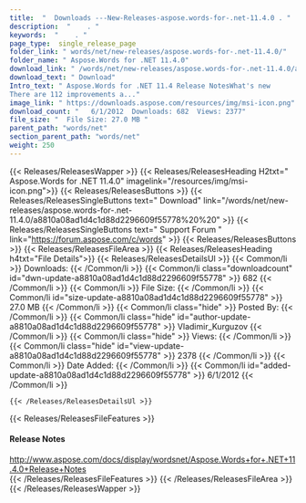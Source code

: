 ```yaml
---
title:  "  Downloads ---New-Releases-aspose.words-for-.net-11.4.0 . " 
description:  "    . " 
keywords:  "    . " 
page_type:  single_release_page
folder_link: " words/net/new-releases/aspose.words-for-.net-11.4.0/"
folder_name: " Aspose.Words for .NET 11.4.0"
download_link: " /words/net/new-releases/aspose.words-for-.net-11.4.0/a8810a08ad1d4c1d88d2296609f55778"
download_text: " Download"
Intro_text: " Aspose.Words for .NET 11.4 Release NotesWhat's new
There are 112 improvements a..."
image_link: " https://downloads.aspose.com/resources/img/msi-icon.png"
download_count: "   6/1/2012  Downloads: 682  Views: 2377"
file_size: "  File Size: 27.0 MB "
parent_path: "words/net"
section_parent_path: "words/net"
weight: 250 
---
```


{{< Releases/ReleasesWapper >}}
  {{< Releases/ReleasesHeading H2txt=" Aspose.Words for .NET 11.4.0" imagelink="/resources/img/msi-icon.png">}}
  {{< Releases/ReleasesButtons >}}
    {{< Releases/ReleasesSingleButtons text=" Download" link="/words/net/new-releases/aspose.words-for-.net-11.4.0/a8810a08ad1d4c1d88d2296609f55778%20%20" >}}
    {{< Releases/ReleasesSingleButtons text=" Support Forum " link="https://forum.aspose.com/c/words" >}}
  {{< Releases/ReleasesButtons >}}
  {{< Releases/ReleasesFileArea >}}
    {{< Releases/ReleasesHeading h4txt="File Details">}}
    {{< Releases/ReleasesDetailsUl >}}
            {{< Common/li  >}} Downloads: {{< /Common/li >}} 
      {{< Common/li class="downloadcount" id="dwn-update-a8810a08ad1d4c1d88d2296609f55778" >}} 682 {{< /Common/li >}} 
      {{< Common/li  >}} File Size: {{< /Common/li >}} 
      {{< Common/li id="size-update-a8810a08ad1d4c1d88d2296609f55778" >}} 27.0 MB {{< /Common/li >}} 
      {{< Common/li  class="hide" >}} Posted By: {{< /Common/li >}} 
      {{< Common/li class="hide" id="author-update-a8810a08ad1d4c1d88d2296609f55778" >}} Vladimir_Kurguzov {{< /Common/li >}} 
      {{< Common/li class="hide"  >}} Views: {{< /Common/li >}} 
      {{< Common/li class="hide" id="view-update-a8810a08ad1d4c1d88d2296609f55778" >}} 2378 {{< /Common/li >}} 
      {{< Common/li  >}} Date Added: {{< /Common/li >}} 
      {{< Common/li id="added-update-a8810a08ad1d4c1d88d2296609f55778" >}} 6/1/2012 {{< /Common/li >}} 

    {{< /Releases/ReleasesDetailsUl >}}

  {{< Releases/ReleasesFileFeatures >}}
      <h4>Release Notes</h4><div><a href="http://www.aspose.com/docs/display/wordsnet/Aspose.Words+for+.NET+11.4.0+Release+Notes">http://www.aspose.com/docs/display/wordsnet/Aspose.Words+for+.NET+11.4.0+Release+Notes</a></div>
  {{< /Releases/ReleasesFileFeatures >}}
 {{< /Releases/ReleasesFileArea >}}
{{< /Releases/ReleasesWapper >}}


